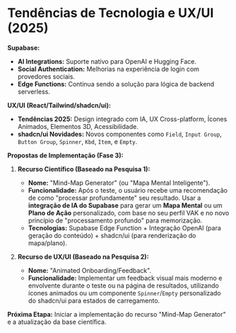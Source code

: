 # Tendências de Tecnologia e UX/UI (2025)

**Supabase:**
*   **AI Integrations:** Suporte nativo para OpenAI e Hugging Face.
*   **Social Authentication:** Melhorias na experiência de login com provedores sociais.
*   **Edge Functions:** Continua sendo a solução para lógica de backend serverless.

**UX/UI (React/Tailwind/shadcn/ui):**
*   **Tendências 2025:** Design integrado com IA, UX Cross-platform, Ícones Animados, Elementos 3D, Acessibilidade.
*   **shadcn/ui Novidades:** Novos componentes como `Field`, `Input Group`, `Button Group`, `Spinner`, `Kbd`, `Item`, e `Empty`.

**Propostas de Implementação (Fase 3):**

1.  **Recurso Científico (Baseado na Pesquisa 1):**
    *   **Nome:** "Mind-Map Generator" (ou "Mapa Mental Inteligente").
    *   **Funcionalidade:** Após o teste, o usuário recebe uma recomendação de como "processar profundamente" seu resultado. Usar a **integração de IA do Supabase** para gerar um **Mapa Mental** ou um **Plano de Ação** personalizado, com base no seu perfil VAK e no novo princípio de "processamento profundo" para memorização.
    *   **Tecnologias:** Supabase Edge Function + Integração OpenAI (para geração do conteúdo) + shadcn/ui (para renderização do mapa/plano).

2.  **Recurso de UX/UI (Baseado na Pesquisa 2):**
    *   **Nome:** "Animated Onboarding/Feedback".
    *   **Funcionalidade:** Implementar um feedback visual mais moderno e envolvente durante o teste ou na página de resultados, utilizando ícones animados ou um componente `Spinner`/`Empty` personalizado do shadcn/ui para estados de carregamento.

**Próxima Etapa:** Iniciar a implementação do recurso "Mind-Map Generator" e a atualização da base científica.
